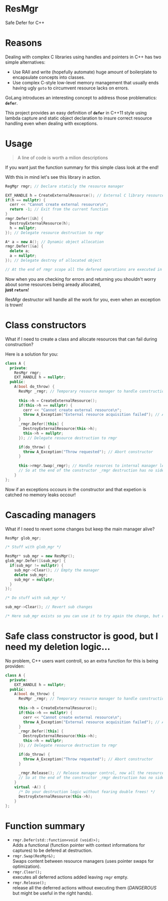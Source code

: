 # ResMgr
Safe Defer for C++

# Reasons
Dealing with complex C libraries using handles and pointers in C++ has two simple alternatives:
- Use RAII and write (hopefully automate) huge amount of boilerplate to encapsulate concepts into classes.
- Use complex C-style low-level memory management that usually ends having ugly `goto` to circumvent resource lacks on errors.

GoLang introduces an interesting concept to address those problematics: **`defer`**.

This project provides an easy definition of **`defer`** in C++11 style using lambda capture and static object declaration to insure correct resource handling even when dealing with exceptions.

# Usage

> A line of code is worth a milion descriptions

If you want just the function summary for this simple class look at the end!

With this in mind let's see this library in action.

```C++
RegMgr rmgr; // Declare staticly the resource manager

EXT_HANDLE h = CreateExternalResource(); // External C library resource
if(h == nullptr) {
  cerr << "Cannot create external resource\n";
  return -1; // Exit from the current function
}
rmgr.Defer([&h] {
  DestroyExternalResource(h);
  h = nullptr;
}); // Delegate resource destruction to rmgr

A* a = new A(); // Dynamic object allocation
rmgr.Defer([&a] {
  delete a;
  a = nullptr;
}); // Delegate destroy of allocated object

// At the end of rmgr scope all the defered operations are executed in the inverse order
```

Now when you are checking for errors and returning you shouldn't worry about some resources being aready allocated,\
**just `return`**!

ResMgr destructor will handle all the work for you, even when an exception is trown!

# Class constructors

What if I need to create a class and allocate resources that can fail during construction?

Here is a solution for you:
```C++
class A {
  private:
    ResMgr rmgr;
    EXT_HANDLE h = nullptr;
  public:
    A(bool do_throw) {
      ResMgr _rmgr; // Temporary resource manager to handle construction exceptions
      
      this->h = CreateExternalResource();
      if(this->h == nullptr) {
        cerr << "Cannot create external resource\n";
        throw A_Exception("External resource acquisition failed"); // Abort constructor
      }
      _rmgr.Defer([this] {
        DestroyExternalResource(this->h);
        this->h = nullptr;
      }); // Delegate resource destruction to rmgr

      if(do_throw) {
        throw A_Exception("Throw requested"); // Abort constructor
      }
      
      this->rmgr.Swap(_rmgr); // Handle resorces to internal manager leaving _rmgr empty
      // So at the end of the constructor _rmgr destruction has no side effects
    }
};
```

Now if an exceptions occours in the constructor and that expetion is catched no memory leaks occour!

# Cascading managers

What if I need to revert some changes but keep the main manager alive?

```C++
ResMgr glob_mgr;

/* Stuff with glob_mgr */

ResMgr* sub_mgr = new ResMgr();
glob_mgr.Defer([&sub_mgr] {
  if(sub_mgr != nullptr) {
    sub_mgr->Clear(); // Empty the manager
    delete sub_mgr;
    sub_mgr = nullptr;
  }
});

/* Do stuff with sub_mgr */

sub_mgr->Clear(); // Revert sub changes

/* Here sub_mgr exists so you can use it to try again the change, but remember that the order of destruction cannot be changed anymore! */
```

# Safe class constructor is good, but I need my deletion logic...

No problem, C++ users want controll, so an extra function for this is being providen:

```C++
class A {
  private:
    EXT_HANDLE h = nullptr;
  public:
    A(bool do_throw) {
      ResMgr _rmgr; // Temporary resource manager to handle construction exceptions
      
      this->h = CreateExternalResource();
      if(this->h == nullptr) {
        cerr << "Cannot create external resource\n";
        throw A_Exception("External resource acquisition failed"); // Abort constructor
      }
      _rmgr.Defer([this] {
        DestroyExternalResource(this->h);
        this->h = nullptr;
      }); // Delegate resource destruction to rmgr

      if(do_throw) {
        throw A_Exception("Throw requested"); // Abort constructor
      }
      
      _rmgr.Release(); // Release manager control, now all the resources are again fully under your control
      // So at the end of the constructor _rmgr destruction has no side effects
    }
    virtual ~A() {
      /* Do your destruction logic without fearing double frees! */
      DestroyExternalResource(this->h);
    }
};
```

# Function summary

- `rmgr.Defer(std::function<void (void)>);`\
Adds a functional (function pointer with context informations for captures) to be defered at destruction.
- `rmgr.Swap(ResMgr&);`\
Swaps content between resource managers (uses pointer swaps for optimization).
- `rmgr.Clear();`\
executes all deferred actions added leaving `rmgr` empty.
- `rmgr.Release();`\
release all the deferred actions without executing them (*DANGEROUS* but might be useful in the right hands).
